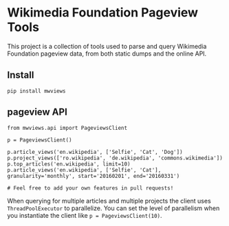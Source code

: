 # Wikimedia Foundation Pageview Tools

This project is a collection of tools used to parse and query Wikimedia Foundation pageview data, from both static dumps and the online API.

## Install

`pip install mwviews`

## pageview API

```
from mwviews.api import PageviewsClient

p = PageviewsClient()

p.article_views('en.wikipedia', ['Selfie', 'Cat', 'Dog'])
p.project_views(['ro.wikipedia', 'de.wikipedia', 'commons.wikimedia'])
p.top_articles('en.wikipedia', limit=10)
p.article_views('en.wikipedia', ['Selfie', 'Cat'], granularity='monthly', start='20160201', end='20160331')

# Feel free to add your own features in pull requests!
```

When querying for multiple articles and multiple projects the client uses `ThreadPoolExecutor` to parallelize.  You can set the level of parallelism when you instantiate the client like `p = PageviewsClient(10)`.
